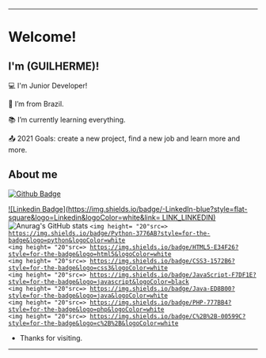 ----------------------------------------------------------------------------

# Welcome!

 

## I'm (GUILHERME)!

 

:computer: I'm Junior Developer!

:house_with_garden: I’m from Brazil.

:books: I’m currently learning everything.

:outbox_tray: 2021 Goals: create a new project, find a new job and learn more and more.

 

## About me

[![Github Badge](https://img.shields.io/badge/-Github-000?style=flat-square&logo=Github&logoColor=white&link=LINK_GIT)](https://github.com/Guilherme-07062002)

[![Linkedin Badge](https://img.shields.io/badge/-LinkedIn-blue?style=flat-square&logo=Linkedin&logoColor=white&link= LINK_LINKEDIN)](www.linkedin.com/in/guilherme-gomes-1321a9213)
![Anurag's GitHub stats](https://github-readme-stats.vercel.app/api?username=anuraghazra&show_icons=true&theme=radical)
<code><img height= "20"src=> https://img.shields.io/badge/Python-3776AB?style=for-the-badge&logo=python&logoColor=white </code>
<code><img height= "20"src=> https://img.shields.io/badge/HTML5-E34F26?style=for-the-badge&logo=html5&logoColor=white </code>
<code><img height= "20"src=> https://img.shields.io/badge/CSS3-1572B6?style=for-the-badge&logo=css3&logoColor=white </code>
<code><img height= "20"src=> https://img.shields.io/badge/JavaScript-F7DF1E?style=for-the-badge&logo=javascript&logoColor=black </code>
<code><img height= "20"src=> https://img.shields.io/badge/Java-ED8B00?style=for-the-badge&logo=java&logoColor=white </code>
<code><img height= "20"src=> https://img.shields.io/badge/PHP-777BB4?style=for-the-badge&logo=php&logoColor=white </code>
<code><img height= "20"src=> https://img.shields.io/badge/C%2B%2B-00599C?style=for-the-badge&logo=c%2B%2B&logoColor=white </code>






- Thanks for visiting.


----------------------------------------------------------------------------------

